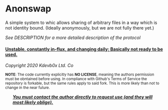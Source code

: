 <h1>Anonswap</h1>

A simple system to whic allows sharing of arbitrary files in a way which is not
identity bound. (Ideally anonymously, but we are not fully there yet.)

*See DESCRIPTION for a more detailed description of the protocol*

<h4><b><u>Unstable, constantly in-flux, and changing daily;
Basically not ready to be
used.</u></b></h4>

_Copyright 2020 Kdevb0x Ltd. Co_

<sup>**NOTE**: The code currently explicitly has <b>NO LICENSE</b>, meaning the authors permission
must be obntained before using.
In compliance with Github's Terms of Service the repository is forkable, but the same rules apply to said fork. This is more likely than not to change in the near future.
<br></sup>
<b><ul><u>*You must contact the author directly to request use (and they will most
likely oblige).*</u></ul></b>
